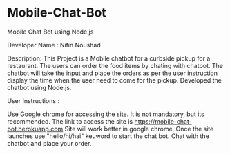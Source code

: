 # Mobile-Chat-Bot
Mobile Chat Bot using Node.js

Developer Name : Nifin Noushad

Description: This Project is a Mobile chatbot for a curbside pickup for a restaurant. The users can order the food items by chating with chatbot. The chatbot will take the input and place the orders as per the user instruction display the time when the user need to come for the pickup. Developed the chatbot using Node.js.

User Instructions :

Use Google chrome for accessing the site. It is not mandatory, but its recommended.
The link to access the site is https://mobile-chat-bot.herokuapp.com
Site will work better in google chrome.
Once the site launches use "hello/hi/hai" keuword to start the chat bot.
Chat with the chatbot and place your order.